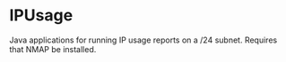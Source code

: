 # IPUsage
Java applications for running IP usage reports on a /24 subnet.
Requires that NMAP be installed.
